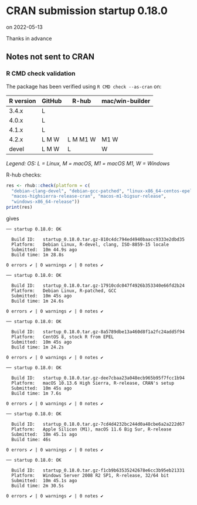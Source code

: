 # CRAN submission startup 0.18.0

on 2022-05-13

Thanks in advance


## Notes not sent to CRAN

### R CMD check validation

The package has been verified using `R CMD check --as-cran` on:

| R version | GitHub | R-hub    | mac/win-builder |
| --------- | ------ | -------- | --------------- |
| 3.4.x     | L      |          |                 |
| 4.0.x     | L      |          |                 |
| 4.1.x     | L      |          |                 |
| 4.2.x     | L M W  | L M M1 W | M1 W            |
| devel     | L M W  | L        |    W            |

*Legend: OS: L = Linux, M = macOS, M1 = macOS M1, W = Windows*


R-hub checks:

```r
res <- rhub::check(platform = c(
  "debian-clang-devel", "debian-gcc-patched", "linux-x86_64-centos-epel",
  "macos-highsierra-release-cran", "macos-m1-bigsur-release",
  "windows-x86_64-release"))
print(res)
```

gives

```
── startup 0.18.0: OK

  Build ID:   startup_0.18.0.tar.gz-810c4dc794ed4940baacc9333e2dbd35
  Platform:   Debian Linux, R-devel, clang, ISO-8859-15 locale
  Submitted:  10m 44.9s ago
  Build time: 1m 28.8s

0 errors ✔ | 0 warnings ✔ | 0 notes ✔

── startup 0.18.0: OK

  Build ID:   startup_0.18.0.tar.gz-17910cdc047f4926b353340e66fd2b24
  Platform:   Debian Linux, R-patched, GCC
  Submitted:  10m 45s ago
  Build time: 1m 24.6s

0 errors ✔ | 0 warnings ✔ | 0 notes ✔

── startup 0.18.0: OK

  Build ID:   startup_0.18.0.tar.gz-8a5789dbe13a460d8f1a2fc24add5f94
  Platform:   CentOS 8, stock R from EPEL
  Submitted:  10m 45s ago
  Build time: 1m 24.2s

0 errors ✔ | 0 warnings ✔ | 0 notes ✔

── startup 0.18.0: OK

  Build ID:   startup_0.18.0.tar.gz-dee7cbaa23a048ecb965b95f7fcc1b94
  Platform:   macOS 10.13.6 High Sierra, R-release, CRAN's setup
  Submitted:  10m 45s ago
  Build time: 1m 7.6s

0 errors ✔ | 0 warnings ✔ | 0 notes ✔

── startup 0.18.0: OK

  Build ID:   startup_0.18.0.tar.gz-7cd4d4232bc244d0a48cbe6a2a222d67
  Platform:   Apple Silicon (M1), macOS 11.6 Big Sur, R-release
  Submitted:  10m 45.1s ago
  Build time: 46s

0 errors ✔ | 0 warnings ✔ | 0 notes ✔

── startup 0.18.0: OK

  Build ID:   startup_0.18.0.tar.gz-f1cb9b63535242678e6cc3b95eb21331
  Platform:   Windows Server 2008 R2 SP1, R-release, 32/64 bit
  Submitted:  10m 45.1s ago
  Build time: 2m 30.5s

0 errors ✔ | 0 warnings ✔ | 0 notes ✔
```
